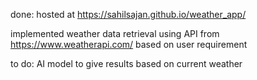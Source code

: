 done:
hosted at https://sahilsajan.github.io/weather_app/

implemented weather data retrieval using API from https://www.weatherapi.com/ based on user requirement


to do:
AI model to give results based on current weather
